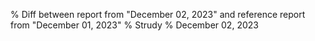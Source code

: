 % Diff between report from "December 02, 2023" and reference report from "December 01, 2023"
% Strudy
% December 02, 2023


